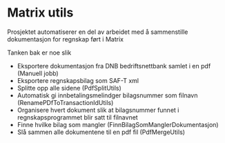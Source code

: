 # Matrix utils

Prosjektet automatiserer en del av arbeidet med å sammenstille dokumentasjon for regnskap ført i Matrix

Tanken bak er noe slik
* Eksportere dokumentasjon fra DNB bedriftsnettbank samlet i en pdf (Manuell jobb)
* Eksportere regnskapsbilag som SAF-T xml
* Splitte opp alle sidene (PdfSplitUtils)
* Automatisk gi innbetalingsmelindger bilagsnummer som filnavn (RenamePDfToTransactionIdUtils)
* Organisere hvert dokument slik at bilagsnummer funnet i regnskapsprogrammet blir satt til filnavnet
* Finne hvilke bilag som mangler (FinnBilagSomManglerDokumentasjon)
* Slå sammen alle dokumentene til en pdf fil (PdfMergeUtils)
